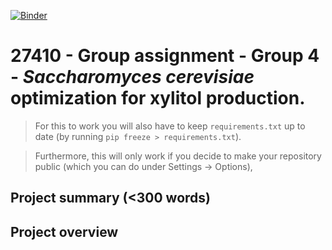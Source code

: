 [![Binder](https://mybinder.org/badge_logo.svg)](https://mybinder.org/v2/gh/27410/https://github.com/27410/27410-2020-group-project-group4_xylitolproduction.git/main)

# 27410 - Group assignment - Group 4 - *Saccharomyces cerevisiae* optimization for xylitol production.

> For this to work you will also have to keep `requirements.txt` up to date (by running `pip freeze > requirements.txt`).

> Furthermore, this will only work if you decide to make your repository public (which you can do under Settings -> Options),

## Project summary (<300 words)


## Project overview



